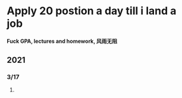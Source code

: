 # Apply 20 postion a day till i land a job
#### Fuck GPA, lectures and homework, 风雨无阻
## 2021
### 3/17
1. 